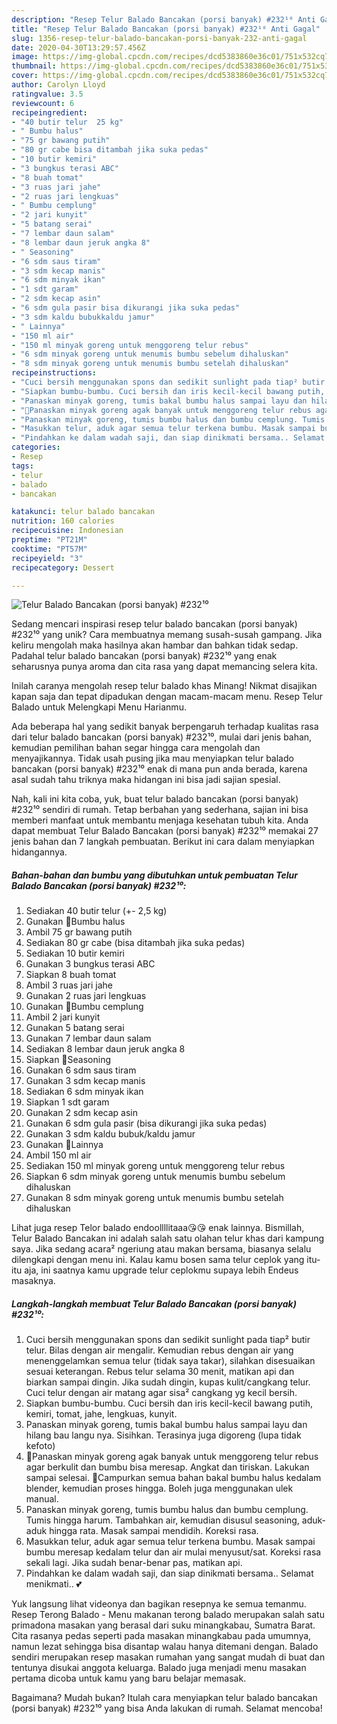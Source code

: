 ```yaml
---
description: "Resep Telur Balado Bancakan (porsi banyak) #232¹⁰ Anti Gagal"
title: "Resep Telur Balado Bancakan (porsi banyak) #232¹⁰ Anti Gagal"
slug: 1356-resep-telur-balado-bancakan-porsi-banyak-232-anti-gagal
date: 2020-04-30T13:29:57.456Z
image: https://img-global.cpcdn.com/recipes/dcd5383860e36c01/751x532cq70/telur-balado-bancakan-porsi-banyak-232⁰-foto-resep-utama.jpg
thumbnail: https://img-global.cpcdn.com/recipes/dcd5383860e36c01/751x532cq70/telur-balado-bancakan-porsi-banyak-232⁰-foto-resep-utama.jpg
cover: https://img-global.cpcdn.com/recipes/dcd5383860e36c01/751x532cq70/telur-balado-bancakan-porsi-banyak-232⁰-foto-resep-utama.jpg
author: Carolyn Lloyd
ratingvalue: 3.5
reviewcount: 6
recipeingredient:
- "40 butir telur  25 kg"
- " Bumbu halus"
- "75 gr bawang putih"
- "80 gr cabe bisa ditambah jika suka pedas"
- "10 butir kemiri"
- "3 bungkus terasi ABC"
- "8 buah tomat"
- "3 ruas jari jahe"
- "2 ruas jari lengkuas"
- " Bumbu cemplung"
- "2 jari kunyit"
- "5 batang serai"
- "7 lembar daun salam"
- "8 lembar daun jeruk angka 8"
- " Seasoning"
- "6 sdm saus tiram"
- "3 sdm kecap manis"
- "6 sdm minyak ikan"
- "1 sdt garam"
- "2 sdm kecap asin"
- "6 sdm gula pasir bisa dikurangi jika suka pedas"
- "3 sdm kaldu bubukkaldu jamur"
- " Lainnya"
- "150 ml air"
- "150 ml minyak goreng untuk menggoreng telur rebus"
- "6 sdm minyak goreng untuk menumis bumbu sebelum dihaluskan"
- "8 sdm minyak goreng untuk menumis bumbu setelah dihaluskan"
recipeinstructions:
- "Cuci bersih menggunakan spons dan sedikit sunlight pada tiap² butir telur. Bilas dengan air mengalir. Kemudian rebus dengan air yang menenggelamkan semua telur (tidak saya takar), silahkan disesuaikan sesuai keterangan. Rebus telur selama 30 menit, matikan api dan biarkan sampai dingin. Jika sudah dingin, kupas kulit/cangkang telur. Cuci telur dengan air matang agar sisa² cangkang yg kecil bersih."
- "Siapkan bumbu-bumbu. Cuci bersih dan iris kecil-kecil bawang putih, kemiri, tomat, jahe, lengkuas, kunyit."
- "Panaskan minyak goreng, tumis bakal bumbu halus sampai layu dan hilang bau langu nya. Sisihkan. Terasinya juga digoreng (lupa tidak kefoto)"
- "🌷Panaskan minyak goreng agak banyak untuk menggoreng telur rebus agar berkulit dan bumbu bisa meresap. Angkat dan tiriskan. Lakukan sampai selesai. 🌷Campurkan semua bahan bakal bumbu halus kedalam blender, kemudian proses hingga. Boleh juga menggunakan ulek manual."
- "Panaskan minyak goreng, tumis bumbu halus dan bumbu cemplung. Tumis hingga harum. Tambahkan air, kemudian disusul seasoning, aduk-aduk hingga rata. Masak sampai mendidih. Koreksi rasa."
- "Masukkan telur, aduk agar semua telur terkena bumbu. Masak sampai bumbu meresap kedalam telur dan air mulai menyusut/sat. Koreksi rasa sekali lagi. Jika sudah benar-benar pas, matikan api."
- "Pindahkan ke dalam wadah saji, dan siap dinikmati bersama.. Selamat menikmati.. 💕"
categories:
- Resep
tags:
- telur
- balado
- bancakan

katakunci: telur balado bancakan 
nutrition: 160 calories
recipecuisine: Indonesian
preptime: "PT21M"
cooktime: "PT57M"
recipeyield: "3"
recipecategory: Dessert

---
```



![Telur Balado Bancakan (porsi banyak) #232¹⁰](https://img-global.cpcdn.com/recipes/dcd5383860e36c01/751x532cq70/telur-balado-bancakan-porsi-banyak-232⁰-foto-resep-utama.jpg)

Sedang mencari inspirasi resep telur balado bancakan (porsi banyak) #232¹⁰ yang unik? Cara membuatnya memang susah-susah gampang. Jika keliru mengolah maka hasilnya akan hambar dan bahkan tidak sedap. Padahal telur balado bancakan (porsi banyak) #232¹⁰ yang enak seharusnya punya aroma dan cita rasa yang dapat memancing selera kita.

Inilah caranya mengolah resep telur balado khas Minang! Nikmat disajikan kapan saja dan tepat dipadukan dengan macam-macam menu. Resep Telur Balado untuk Melengkapi Menu Harianmu.

Ada beberapa hal yang sedikit banyak berpengaruh terhadap kualitas rasa dari telur balado bancakan (porsi banyak) #232¹⁰, mulai dari jenis bahan, kemudian pemilihan bahan segar hingga cara mengolah dan menyajikannya. Tidak usah pusing jika mau menyiapkan telur balado bancakan (porsi banyak) #232¹⁰ enak di mana pun anda berada, karena asal sudah tahu triknya maka hidangan ini bisa jadi sajian spesial.


Nah, kali ini kita coba, yuk, buat telur balado bancakan (porsi banyak) #232¹⁰ sendiri di rumah. Tetap berbahan yang sederhana, sajian ini bisa memberi manfaat untuk membantu menjaga kesehatan tubuh kita. Anda dapat membuat Telur Balado Bancakan (porsi banyak) #232¹⁰ memakai 27 jenis bahan dan 7 langkah pembuatan. Berikut ini cara dalam menyiapkan hidangannya.

<!--inarticleads1-->

##### Bahan-bahan dan bumbu yang dibutuhkan untuk pembuatan Telur Balado Bancakan (porsi banyak) #232¹⁰:

1. Sediakan 40 butir telur (+- 2,5 kg)
1. Gunakan  🌷Bumbu halus
1. Ambil 75 gr bawang putih
1. Sediakan 80 gr cabe (bisa ditambah jika suka pedas)
1. Sediakan 10 butir kemiri
1. Gunakan 3 bungkus terasi ABC
1. Siapkan 8 buah tomat
1. Ambil 3 ruas jari jahe
1. Gunakan 2 ruas jari lengkuas
1. Gunakan  🌷Bumbu cemplung
1. Ambil 2 jari kunyit
1. Gunakan 5 batang serai
1. Gunakan 7 lembar daun salam
1. Sediakan 8 lembar daun jeruk angka 8
1. Siapkan  🌷Seasoning
1. Gunakan 6 sdm saus tiram
1. Gunakan 3 sdm kecap manis
1. Sediakan 6 sdm minyak ikan
1. Siapkan 1 sdt garam
1. Gunakan 2 sdm kecap asin
1. Gunakan 6 sdm gula pasir (bisa dikurangi jika suka pedas)
1. Gunakan 3 sdm kaldu bubuk/kaldu jamur
1. Gunakan  🌷Lainnya
1. Ambil 150 ml air
1. Sediakan 150 ml minyak goreng untuk menggoreng telur rebus
1. Siapkan 6 sdm minyak goreng untuk menumis bumbu sebelum dihaluskan
1. Gunakan 8 sdm minyak goreng untuk menumis bumbu setelah dihaluskan


Lihat juga resep Telor balado endoollllitaaa😘😘 enak lainnya. Bismillah, Telur Balado Bancakan ini adalah salah satu olahan telur khas dari kampung saya. Jika sedang acara² ngeriung atau makan bersama, biasanya selalu dilengkapi dengan menu ini. Kalau kamu bosen sama telur ceplok yang itu-itu aja, ini saatnya kamu upgrade telur ceplokmu supaya lebih Endeus masaknya. 

<!--inarticleads2-->

##### Langkah-langkah membuat Telur Balado Bancakan (porsi banyak) #232¹⁰:

1. Cuci bersih menggunakan spons dan sedikit sunlight pada tiap² butir telur. Bilas dengan air mengalir. Kemudian rebus dengan air yang menenggelamkan semua telur (tidak saya takar), silahkan disesuaikan sesuai keterangan. Rebus telur selama 30 menit, matikan api dan biarkan sampai dingin. Jika sudah dingin, kupas kulit/cangkang telur. Cuci telur dengan air matang agar sisa² cangkang yg kecil bersih.
1. Siapkan bumbu-bumbu. Cuci bersih dan iris kecil-kecil bawang putih, kemiri, tomat, jahe, lengkuas, kunyit.
1. Panaskan minyak goreng, tumis bakal bumbu halus sampai layu dan hilang bau langu nya. Sisihkan. Terasinya juga digoreng (lupa tidak kefoto)
1. 🌷Panaskan minyak goreng agak banyak untuk menggoreng telur rebus agar berkulit dan bumbu bisa meresap. Angkat dan tiriskan. Lakukan sampai selesai. 🌷Campurkan semua bahan bakal bumbu halus kedalam blender, kemudian proses hingga. Boleh juga menggunakan ulek manual.
1. Panaskan minyak goreng, tumis bumbu halus dan bumbu cemplung. Tumis hingga harum. Tambahkan air, kemudian disusul seasoning, aduk-aduk hingga rata. Masak sampai mendidih. Koreksi rasa.
1. Masukkan telur, aduk agar semua telur terkena bumbu. Masak sampai bumbu meresap kedalam telur dan air mulai menyusut/sat. Koreksi rasa sekali lagi. Jika sudah benar-benar pas, matikan api.
1. Pindahkan ke dalam wadah saji, dan siap dinikmati bersama.. Selamat menikmati.. 💕


Yuk langsung lihat videonya dan bagikan resepnya ke semua temanmu. Resep Terong Balado - Menu makanan terong balado merupakan salah satu primadona masakan yang berasal dari suku minangkabau, Sumatra Barat. Cita rasanya pedas seperti pada masakan minangkabau pada umumnya, namun lezat sehingga bisa disantap walau hanya ditemani dengan. Balado sendiri merupakan resep masakan rumahan yang sangat mudah di buat dan tentunya disukai anggota keluarga. Balado juga menjadi menu masakan pertama dicoba untuk kamu yang baru belajar memasak. 

Bagaimana? Mudah bukan? Itulah cara menyiapkan telur balado bancakan (porsi banyak) #232¹⁰ yang bisa Anda lakukan di rumah. Selamat mencoba!
